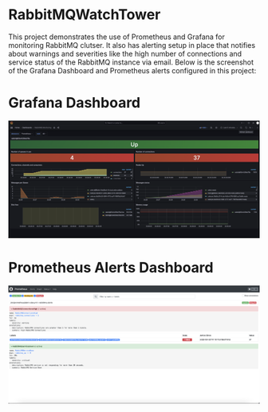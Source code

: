 # RabbitMQWatchTower

This project demonstrates the use of Prometheus and Grafana for monitoring RabbitMQ clutser. It also has alerting setup in place that notifies about warnings and severities like the high number of connections and service status of the RabbitMQ instance via email. Below is the screenshot of the Grafana Dashboard and Prometheus alerts configured in this project:

# Grafana Dashboard

![Grafana Screenshot](screenshots/grafana.png)

# Prometheus Alerts Dashboard

![Prometheus Screenshot](screenshots/prometheus.png)

